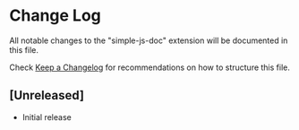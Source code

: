 # Change Log

All notable changes to the "simple-js-doc" extension will be documented in this file.

Check [Keep a Changelog](http://keepachangelog.com/) for recommendations on how to structure this file.

## [Unreleased]

- Initial release